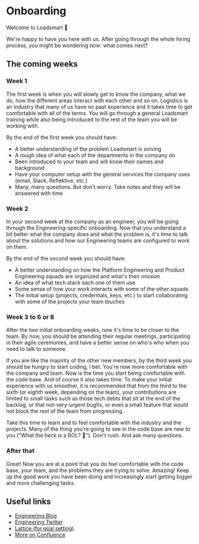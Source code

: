 # Onboarding

Welcome to Loadsmart 🎉

We're happy to have you here with us. After going through the whole hiring process, you might be wondering now: what comes next?

## The coming weeks

### Week 1

The first week is when you will slowly get to know the company, what we do, how the different areas interact with each other and so on. Logistics is an industry that many of us have no past experience and it takes time to get comfortable with all of the terms. You will go through a general Loadsmart training while also being introduced to the rest of the team you will be working with.

By the end of the first week you should have:
- A better understanding of the problem Loadsmart is solving
- A rough idea of what each of the departments in the company do
- Been introduced to your team and will know their names and background
- Have your computer setup with the general services the company uses (email, Slack, Reflektive, etc.)
- Many, many questions. But don't worry. Take notes and they will be answered with time

### Week 2

In your second week at the company as an engineer, you will be going through the Engineering-specific onboarding. Now that you understand a bit better what the company does and what the problem is, it's time to talk about the solutions and how our Engineering teams are configured to work on them.

By the end of the second week you should have:
- A better understanding on how the Platform Engineering and Product Engineering squads are organized and what's their mission
- An idea of what tech stack each one of them use
- Some sense of how your work interacts with some of the other squads
- The initial setup (projects, credentials, keys, etc.) to start collaborating with some of the projects your team touches


### Week 3 to 6 or 8

After the two initial onboarding weeks, now it's time to be closer to the team. By now, you should be attending their regular meetings, participating in their agile ceremonies, and have a better sense on who's who when you need to talk to someone.

If you are like the majority of the other new members, by the third week you should be hungry to start coding, I bet. You're now more comfortable with the company and team. Now is the time you start being comfortable with the code base. And of course it also takes time. To make your initial experience with us smoother, it is recommended that from the third to the sixth (or eighth week, depending on the team), your contributions are limited to small tasks such as those tech debts that sit at the end of the backlog, or that not-very-urgent bugfix, or even a small feature that would not block the rest of the team from progressing.

Take this time to learn and to feel comfortable with the industry and the projects. Many of the thing you're going to see in the code base are new to you ("What the heck is a BOL? 🤔"). Don't rush. And ask many questions.

### After that

Great! Now you are at a point that you do feel comfortable with the code base, your team, and the problems they are trying to solve. Amazing! Keep up the good work you have been doing and increasingly start getting bigger and more challenging tasks.

## Useful links

- [Engineering Blog](https://github.com/loadsmart/blog)
- [Engineering Twitter](https://twitter.com/LoadsmartEng)
- [Lattice (for goal setting)](https://loadsmart.latticehq.com/)
- [More on Confluence](https://loadsmart.atlassian.net/wiki/spaces/HAN/overview)<!-- prettier-ignore-start -->

<!-- prettier-ignore-start -->
<!-- start_toc -->

<!-- end_toc -->
<!-- prettier-ignore-end -->

